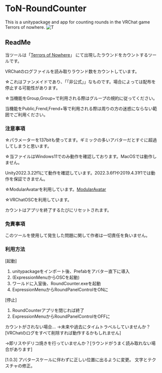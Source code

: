 # ToN-RoundCounter
This is a unitypackage and app for counting rounds in the VRChat game Terrors of nowhere.
![T](https://github.com/user-attachments/assets/6cb31e9b-92df-416a-ab43-5d360a908c85)

## ReadMe
当ツールは「[Terrors of Nowhere](https://vrchat.com/home/world/wrld_a61cdabe-1218-4287-9ffc-2a4d1414e5bd)」
にて出現したラウンドをカウントするツールです。


VRChatのログファイルを読み取りラウンド数をカウントしています。

☆これはファンメイドであり、「「非公式」」なものです。場合によっては配布を停止する可能性があります。


☆当機能をGroup,Group+で利用される際はグループの規約に従ってください。

当機能をPublic,Frend,Frend+等で利用される際は周りの方の迷惑にならない範囲でご利用ください。


### 注意事項

☆パラメーターを137bitも使ってます。ギミックの多いアバターだとすぐに超過してしまうと思います。

☆当ファイルはWindows11でのみ動作を確認しております。MacOSでは動作しません。

Unity2022.3.22f1にて動作を確認しています。2022.3.6f1や2019.4.31f1では動作を保証できません。

☆ModularAvatarを利用しています。[ModularAvatar](https://modular-avatar.nadena.dev)

☆VRChatOSCを利用しています。

カウントはアプリを終了するたびにリセットされます。


### 免責事項

このツールを使用して発生した問題に関して作者は一切責任を負いません。

### 利用方法
[起動]
1. unitypackageをインポート後、Prefabをアバター直下に導入
2. (ExpressionMenuからOSCを起動)
3. ワールドに入室後、RoundCounter.exeを起動
4. ExpressionMenuからRoundPanelControlをONに

[停止]
1. RoundCounterアプリを閉じれば終了
2. ExpressionMenuからRoundPanelControlをOFFに

カウントがされない場合...
→未来や過去にタイムトラベルしていませんか？[VRChatのログをすべて削除すれば動作するかもしれません]

→即リスやデリコ焼きを行っていませんか？[ラウンドがうまく読み取れない場合があります]




[1.0.3]
アバタースケールに伴わずに正しい位置に出るように変更。
文字とテクスチャの修正。

